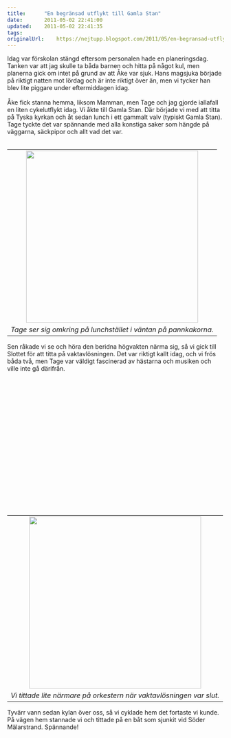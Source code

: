 ```yaml
---
title:		"En begränsad utflykt till Gamla Stan"
date:		2011-05-02 22:41:00
updated:	2011-05-02 22:41:35
tags: 	
originalUrl:	https://nejtupp.blogspot.com/2011/05/en-begransad-utflykt-till-gamla-stan.html
---
```


<div class="separator" style="clear: both; text-align: center;"></div><div class="separator" style="clear: both; text-align: center;"></div><div class="separator" style="clear: both; text-align: center;"></div><div class="separator" style="clear: both; text-align: center;"></div><div class="separator" style="clear: both; text-align: center;"></div><div class="separator" style="clear: both; text-align: center;"></div><div class="separator" style="clear: both; text-align: center;"></div><div class="separator" style="clear: both; text-align: center;"></div><div class="separator" style="clear: both; text-align: center;"></div><div class="separator" style="clear: both; text-align: center;"></div><div class="separator" style="clear: both; text-align: center;"></div><div class="separator" style="clear: both; text-align: center;"></div><div style="text-align: left;">Idag var förskolan stängd eftersom personalen hade en planeringsdag. Tanken var att jag skulle ta båda barnen och hitta på något kul, men planerna gick om intet på grund av att Åke var sjuk. Hans magsjuka började på riktigt natten mot lördag och är inte riktigt över än, men vi tycker han blev lite piggare under eftermiddagen idag.</div><div style="text-align: left;"> </div><div style="text-align: left;">Åke fick stanna hemma, liksom Mamman, men Tage och jag gjorde iallafall en liten cykelutflykt idag. Vi åkte till Gamla Stan. Där började vi med att titta på Tyska kyrkan och åt sedan lunch i ett gammalt valv (typiskt Gamla Stan). Tage tyckte det var spännande med alla konstiga saker som hängde på väggarna, säckpipor och allt vad det var.</div><div style="text-align: left;"> </div><table align="center" cellpadding="0" cellspacing="0" class="tr-caption-container" style="margin-left: auto; margin-right: auto; text-align: center;"><tbody><tr><td style="text-align: center;"><img src="../../../../img/Utflykt+till+Gamla+Stan-IMG_1176.jpg" width="400"></td></tr><tr><td class="tr-caption" style="text-align: center;"><i>Tage ser sig omkring på lunchstället i väntan på pannkakorna.</i></td></tr></tbody></table><div style="text-align: left;"> </div><div style="text-align: left;">Sen råkade vi se och höra den beridna högvakten närma sig, så vi gick till Slottet för att titta på vaktavlösningen. Det var riktigt kallt idag, och vi frös båda två, men Tage var väldigt fascinerad av hästarna och musiken och ville inte gå därifrån.</div><div style="text-align: left;"> </div><div style="text-align: center;"><object height="266" id="BLOG_video-ddc6d4dd3d2956e7" class="BLOG_video_class" contentid="ddc6d4dd3d2956e7" width="320"></object> </div><div style="text-align: left;"><br></div><div style="text-align: left;"><br></div><div style="text-align: left;"><table align="center" cellpadding="0" cellspacing="0" class="tr-caption-container" style="margin-left: auto; margin-right: auto; text-align: center;"><tbody><tr><td style="text-align: center;"><img src="../../../../img/Utflykt+till+Gamla+Stan-IMG_1191.jpg" width="400"></td></tr><tr><td class="tr-caption" style="text-align: center;"><i>Vi tittade lite närmare på orkestern när vaktavlösningen var slut.</i></td></tr></tbody></table></div><div style="text-align: left;">Tyvärr vann sedan kylan över oss, så vi cyklade hem det fortaste vi kunde. På vägen hem stannade vi och tittade på en båt som sjunkit vid Söder Mälarstrand. Spännande!</div><div style="text-align: center;"><br></div>
<!-- no comments on this post -->